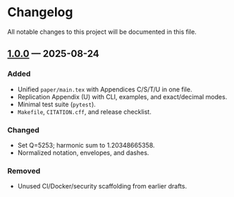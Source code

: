 # Changelog

All notable changes to this project will be documented in this file.

## [1.0.0] — 2025-08-24
### Added
- Unified `paper/main.tex` with Appendices C/S/T/U in one file.
- Replication Appendix (U) with CLI, examples, and exact/decimal modes.
- Minimal test suite (`pytest`).
- `Makefile`, `CITATION.cff`, and release checklist.

### Changed
- Set Q=5253; harmonic sum to 1.20348665358.
- Normalized notation, envelopes, and dashes.

### Removed
- Unused CI/Docker/security scaffolding from earlier drafts.

[Unreleased]: https://github.com/fayemt/goldbach/compare/v1.0.0...HEAD
[1.0.0]: https://github.com/fayemt/goldbach/releases/tag/v1.0.0
